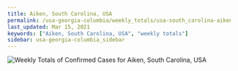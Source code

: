 ```yaml
---
title: Aiken, South Carolina, USA
permalink: /usa-georgia-columbia/weekly_totals/usa-south_carolina-aiken-weekly_totals.html
last_updated: Mar 15, 2021
keywords: ["Aiken, South Carolina, USA", "weekly totals"]
sidebar: usa-georgia-columbia_sidebar
---
```


![Weekly Totals of Confirmed Cases for Aiken, South Carolina, USA](/covid_tracker/images/graphs/usa-south_carolina-aiken-weekly_totals_graph.png)
